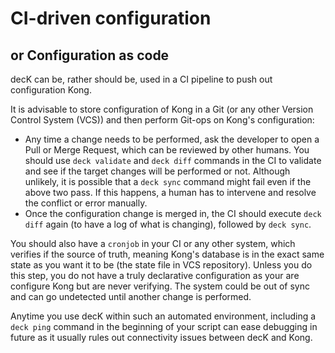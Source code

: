 # CI-driven configuration

## or Configuration as code

decK can be, rather should be, used in a CI pipeline to push out configuration
Kong.

It is advisable to store configuration of Kong in a Git (or any other
Version Control System (VCS)) and then perform Git-ops on Kong's configuration:

- Any time a change needs to be performed, ask the developer to open a
  Pull or Merge Request, which can be reviewed by other humans.
  You should use `deck validate` and `deck diff` commands in the CI to validate
  and see if the target changes will be performed or not.
  Although unlikely, it is possible that a `deck sync` command might fail
  even if the above two pass. If this happens, a human has to intervene and
  resolve the conflict or error manually.
- Once the configuration change is merged in, the CI should execute `deck diff`
  again (to have a log of what is changing), followed by `deck sync`.

You should also have a `cronjob` in your CI or any other system, which verifies
if the source of truth, meaning Kong's database is in the exact same state as
you want it to be (the state file in VCS repository).
Unless you do this step, you do not have a truly declarative configuration
as your are configure Kong but are never verifying. The system could be
out of sync and can go undetected until another change is performed.

Anytime you use decK within such an automated environment, including a
`deck ping` command in the beginning of your script can ease debugging
in future as it usually rules out connectivity issues between decK and Kong.
